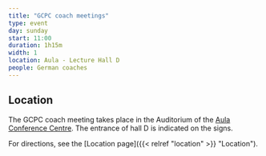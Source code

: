 ```yaml
---
title: "GCPC coach meetings"
type: event
day: sunday
start: 11:00
duration: 1h15m
width: 1
location: Aula - Lecture Hall D
people: German coaches
---
```

## Location
The GCPC coach meeting takes place in the Auditorium of the [Aula Conference Centre](https://iamap.tudelft.nl/en/poi/aula-conference-center/).
The entrance of hall D is indicated on the signs.

For directions, see the [Location page]({{< relref "location" >}} "Location").
